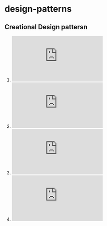 # design-patterns


## Creational Design pattersn
1. ![Factory design pattern](https://github.com/sanjaymantati/design-patterns/blob/master/docs/factory/README.md)
2. ![Abstract factory design pattern](https://github.com/sanjaymantati/design-patterns/blob/master/docs/abstract-factory/README.md)
3. ![Prototype design pattern](https://github.com/sanjaymantati/design-patterns/blob/master/docs/prototype/README.md)
4. ![Builder design pattern](https://github.com/sanjaymantati/design-patterns/blob/master/docs/builder/README.md)
